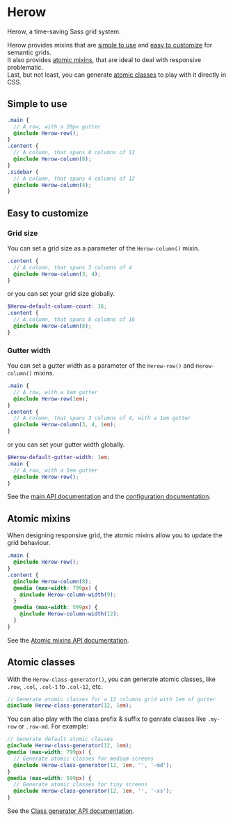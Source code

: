 Herow
=======

Herow, a time-saving Sass grid system.
 
Herow provides mixins that are [simple to use](#simple-to-use) and [easy to customize](#easy-to-customize) for semantic grids.<br>
It also provides [atomic mixins](#atomic-mixins), that are ideal to deal with responsive problematic.<br>
Last, but not least, you can generate [atomic classes](#atomic-classes) to play with it directly in CSS.


Simple to use
-------

```scss
.main {
  // A row, with a 20px gutter
  @include Herow-row();
}
.content {
  // A column, that spans 8 columns of 12
  @include Herow-column(8);
}
.sidebar {
  // A column, that spans 4 columns of 12
  @include Herow-column(4);
}
```


Easy to customize
-------

### Grid size

You can set a grid size as a parameter of the `Herow-column()` mixin.

```scss
.content {
  // A column, that spans 3 columns of 4
  @include Herow-column(3, 4);
}
```

or you can set your grid size globally.

```scss
$Herow-default-column-count: 16;
.content {
  // A column, that spans 8 columns of 16
  @include Herow-column(8);
}
```

### Gutter width

You can set a gutter width as a parameter of the `Herow-row()` and `Herow-column()` mixins.

```scss
.main {
  // A row, with a 1em gutter
  @include Herow-row(1em);
}
.content {
  // A column, that spans 3 columns of 4, with a 1em gutter
  @include Herow-column(3, 4, 1em);
}
```

or you can set your gutter width globally.

```scss
$Herow-default-gutter-width: 1em;
.main {
  // A row, with a 1em gutter
  @include Herow-row();
}
```

See the [main API documentation](http://tzi.github.io/Herow/api/#api-mixin) and the [configuration documentation](http://tzi.github.io/Herow/api/#configuration-variable).


Atomic mixins
-------

When designing responsive grid, the atomic mixins allow you to update the grid behaviour.

```scss
.main {
  @include Herow-row();
}
.content {
  @include Herow-column(8);
  @media (max-width: 799px) {
    @include Herow-column-width(9);
  }
  @media (max-width: 599px) {
    @include Herow-column-width(12);
  }
}
```

See the [Atomic mixins API documentation](http://tzi.github.io/Herow/api/#atomic-api-mixin).


Atomic classes
-------

With the `Herow-class-generator()`, you can generate atomic classes, like `.row`, `.col`, `.col-1` to `.col-12`, etc.

```scss
// Generate atomic classes for a 12 columns grid with 1em of gutter
@include Herow-class-generator(12, 1em); 
```

You can also play with the class prefix & suffix to genrate classes like `.my-row` or `.row-md`.
For example:


```scss
// Generate default atomic classes
@include Herow-class-generator(12, 1em);
@media (max-width: 799px) {
  // Generate atomic classes for medium screens
  @include Herow-class-generator(12, 1em, '', '-md');
}
@media (max-width: 599px) {
  // Generate atomic classes for tiny screens
  @include Herow-class-generator(12, 1em, '', '-xs');
}
```

See the [Class generator API documentation](http://tzi.github.io/Herow/api/#mixin-Herow-class-generator).